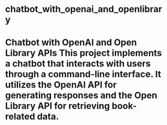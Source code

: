 # chatbot_with_openai_and_openlibrary
# Chatbot with OpenAI and Open Library APIs  This project implements a chatbot that interacts with users through a command-line interface. It utilizes the OpenAI API for generating responses and the Open Library API for retrieving book-related data.
